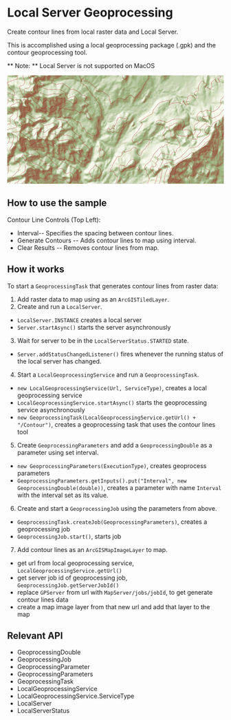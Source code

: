 # Local Server Geoprocessing

Create contour lines from local raster data and Local Server.
 
This is accomplished using a local geoprocessing package (.gpk) and the contour geoprocessing tool.

**   Note: **   Local Server is not supported on MacOS

![](LocalServerGeoprocessing.png)

## How to use the sample

Contour Line Controls (Top Left):
*   Interval-- Specifies the spacing between contour lines.
*   Generate Contours --  Adds contour lines to map using interval.
*   Clear Results --  Removes contour lines from map.
  
## How it works

To start a `GeoprocessingTask` that generates contour lines from raster data:

1.  Add raster data to map using as an `ArcGISTiledLayer`.
2.  Create and run a `LocalServer`.
  
*   `LocalServer.INSTANCE` creates a local server
*   `Server.startAsync()` starts the server asynchronously
3.  Wait for server to be in the `LocalServerStatus.STARTED` state.
  
*   `Server.addStatusChangedListener()` fires whenever the running status of the local server has changed.
4.  Start a `LocalGeoprocessingService` and run a `GeoprocessingTask`.
  
*   `new LocalGeoprocessingService(Url, ServiceType)`, creates a local geoprocessing service
*   `LocalGeoprocessingService.startAsync()` starts the geoprocessing service asynchronously
*   `new GeoprocessingTask(LocalGeoprocessingService.getUrl() + "/Contour")`, creates a geoprocessing task that uses the contour lines tool
5.  Create `GeoprocessingParameters` and add a `GeoprocessingDouble` as a parameter using set interval.
  
*   `new GeoprocessingParameters(ExecutionType)`, creates geoprocess parameters
*   `GeoprocessingParameters.getInputs().put("Interval", new GeoprocessingDouble(double))`, creates a parameter with name `Interval` with the interval set as its value.
6.  Create and start a `GeoprocessingJob` using the parameters from above.
  
*   `GeoprocessingTask.createJob(GeoprocessingParameters)`, creates a geoprocessing job
*   `GeoprocessingJob.start()`, starts job
7.  Add contour lines as an `ArcGISMapImageLayer` to map.
  
*   get url from local geoprocessing service, `LocalGeoprocessingService.getUrl()`
*   get server job id of geoprocessing job, `GeoprocessingJob.getServerJobId()`
*   replace `GPServer` from url with `MapServer/jobs/jobId`, to get generate contour lines data
*   create a map image layer from that new url and add that layer to the map

## Relevant API

*   GeoprocessingDouble
*   GeoprocessingJob
*   GeoprocessingParameter
*   GeoprocessingParameters
*   GeoprocessingTask
*   LocalGeoprocessingService
*   LocalGeoprocessingService.ServiceType
*   LocalServer
*   LocalServerStatus

